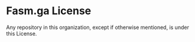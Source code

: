 # Fasm.ga License
Any repository in this organization, except if otherwise mentioned, is under this License.
